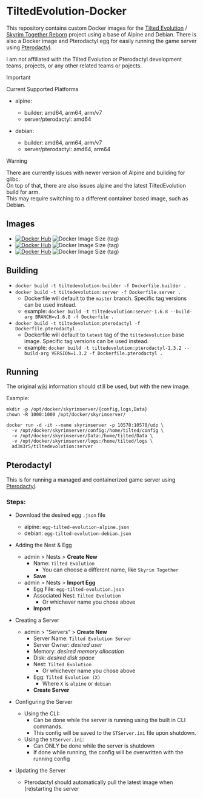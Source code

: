 # TiltedEvolution-Docker
This repository contains custom Docker images for the [Tilted Evolution](https://github.com/tiltedphoques/TiltedEvolution) / [Skyrim Together Reborn](https://skyrim-together.com/) project using a base of Alpine and Debian. There is also a Docker image and Pterodactyl egg for easily running the game server using [Pterodactyl](https://pterodactyl.io/).

I am not affiliated with the Tilted Evolution or Pterodactyl development teams, projects, or any other related teams or pojects.

> [!IMPORTANT]  
> Current Supported Platforms  
> - alpine:  
>   - builder: amd64, arm64, arm/v7  
>   - server/pterodactyl: amd64  
>  
> - debian:  
>   - builder: amd64, arm64, arm/v7  
>   - server/pterodactyl: amd64, arm64  

> [!WARNING]  
> There are currently issues with newer version of Alpine and building for glibc.  
> On top of that, there are also issues alpine and the latest TiltedEvolution build for arm.  
> This may require switching to a different container based image, such as Debian.  

## Images
- [![Docker Hub](https://img.shields.io/badge/DockerHub-builder-blue?logo=docker&style=plastic)](https://hub.docker.com/r/ad3m3r5/tiltedevolution) ![Docker Image Size (tag)](https://img.shields.io/docker/image-size/ad3m3r5/tiltedevolution/builder-latest?logo=docker&style=plastic)
- [![Docker Hub](https://img.shields.io/badge/DockerHub-server-blue?logo=docker&style=plastic)](https://hub.docker.com/r/ad3m3r5/tiltedevolution) ![Docker Image Size (tag)](https://img.shields.io/docker/image-size/ad3m3r5/tiltedevolution/server-latest?logo=docker&style=plastic)
- [![Docker Hub](https://img.shields.io/badge/DockerHub-pterodactyl-blue?logo=docker&style=plastic)](https://hub.docker.com/r/ad3m3r5/tiltedevolution) ![Docker Image Size (tag)](https://img.shields.io/docker/image-size/ad3m3r5/tiltedevolution/pterodactyl-latest?logo=docker&style=plastic)

## Building
  - `docker build -t tiltedevolution:builder -f Dockerfile.builder .`
  - `docker build -t tiltedevolution:server -f Dockerfile.server .`
    - Dockerfile will default to the `master` branch. Specific tag versions can be used instead.
    - example: `docker build -t tiltedevolution:server-1.6.8 --build-arg BRANCH=v1.6.8 -f Dockerfile .`
  - `docker build -t tiltedevolution:pterodactyl -f Dockerfile.pterodactyl .`
    - Dockerfile will default to `latest` tag of the `tiltedevolution` base image. Specific tag versions can be used instead.
    - example: `docker build -t tiltedevolution:pterodactyl-1.3.2 --build-arg VERSION=1.3.2 -f Dockerfile.pterodactyl .`


## Running
The original [wiki](https://wiki.tiltedphoques.com/tilted-online/guides/server-guide/linux-setup/docker-setup) information should still be used, but with the new image.

Example:
```
mkdir -p /opt/docker/skyrimserver/{config,logs,Data}
chown -R 1000:1000 /opt/docker/skyrimserver/

docker run -d -it --name skyrimserver -p 10578:10578/udp \
  -v /opt/docker/skyrimserver/config:/home/tilted/config \
  -v /opt/docker/skyrimserver/Data:/home/tilted/Data \
  -v /opt/docker/skyrimserver/logs:/home/tilted/logs \
  ad3m3r5/tiltedevolution:server
```

## Pterodactyl
This is for running a managed and containerized game server using [Pterodactyl](https://pterodactyl.io/).

### Steps:
- Download the desired egg `.json` file
  - alpine: `egg-tilted-evolution-alpine.json`
  - debian: `egg-tilted-evolution-debian.json`

- Adding the Nest & Egg
  - admin > Nests > **Create New**
    - Name: `Tilted Evolution`
      - You can choose a different name, like `Skyrim Together`
    - **Save**
  - admin > Nests > **Import Egg**
    - Egg File: `egg-tilted-evolution.json`
    - Associated Nest: `Tilted Evolution`
      - Or whichever name you chose above
    - **Import**

- Creating a Server
  - admin > "Servers" > **Create New**
    - Server Name: `Tilted Evolution Server`
    - Server Owner: *desired user*
    - Memory: *desired memory allocation*
    - Disk: *desired disk space*
    - Nest: `Tilted Evolution`
      - Or whichever name you chose above
    - Egg: `Tilted Evolution (X)`
      - Where `X` is `alpine` or `debian`
    - **Create Server**

- Configuring the Server
  - Using the CLI:
    - Can be done while the server is running using the built in CLI commands.
    - This config will be saved to the `STServer.ini` file upon shutdown.
  - Using the `STServer.ini`:
    - Can ONLY be done while the server is shutdown
    - If done while running, the config will be overwritten with the running config

- Updating the Server
  - Pterodactyl should automatically pull the latest image when (re)starting the server
